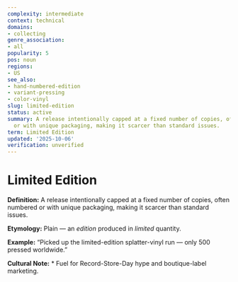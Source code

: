 ```yaml
---
complexity: intermediate
context: technical
domains:
- collecting
genre_association:
- all
popularity: 5
pos: noun
regions:
- US
see_also:
- hand-numbered-edition
- variant-pressing
- color-vinyl
slug: limited-edition
status: active
summary: A release intentionally capped at a fixed number of copies, often numbered
  or with unique packaging, making it scarcer than standard issues.
term: Limited Edition
updated: '2025-10-06'
verification: unverified
---
```


# Limited Edition

**Definition:** A release intentionally capped at a fixed number of copies, often numbered or with unique packaging, making it scarcer than standard issues.

**Etymology:** Plain — an *edition* produced in *limited* quantity.

**Example:** “Picked up the limited-edition splatter-vinyl run — only 500 pressed worldwide.”

**Cultural Note:** * Fuel for Record-Store-Day hype and boutique-label marketing.

